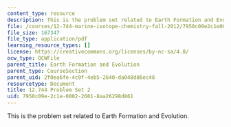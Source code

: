```yaml
---
content_type: resource
description: This is the problem set related to Earth Formation and Evolution.
file: /courses/12-744-marine-isotope-chemistry-fall-2012/7950c09e2c1e000226018aa26298d861_MIT12_744F12_Prob_Set2.pdf
file_size: 167347
file_type: application/pdf
learning_resource_types: []
license: https://creativecommons.org/licenses/by-nc-sa/4.0/
ocw_type: OCWFile
parent_title: Earth Formation and Evolution
parent_type: CourseSection
parent_uid: 2f0ea6fe-4c9f-4eb5-2640-da048d86ec48
resourcetype: Document
title: 12.744 Problem Set 2
uid: 7950c09e-2c1e-0002-2601-8aa26298d861
---
```

This is the problem set related to Earth Formation and Evolution.